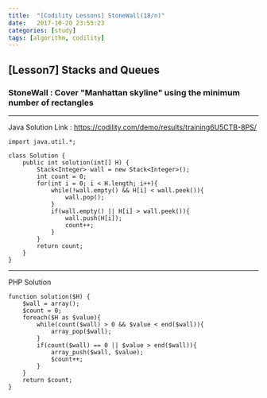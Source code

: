 ```yaml
---
title:  "[Codility Lessons] StoneWall(18/n)"
date:   2017-10-20 23:55:23
categories: [study]
tags: [algorithm, codility]
---
```

## [Lesson7] Stacks and Queues
### StoneWall : Cover "Manhattan skyline" using the minimum number of rectangles  
---
Java Solution
Link : https://codility.com/demo/results/training6U5CTB-8PS/

```
import java.util.*;

class Solution {
    public int solution(int[] H) {
        Stack<Integer> wall = new Stack<Integer>();
        int count = 0;
        for(int i = 0; i < H.length; i++){
            while(!wall.empty() && H[i] < wall.peek()){
                wall.pop();
            }
            if(wall.empty() || H[i] > wall.peek()){
                wall.push(H[i]);
                count++;
            }
        }
        return count;
    }
}
```

---
PHP Solution

```
function solution($H) {
    $wall = array();
    $count = 0;
    foreach($H as $value){
        while(count($wall) > 0 && $value < end($wall)){
            array_pop($wall);    
        }    
        if(count($wall) == 0 || $value > end($wall)){
            array_push($wall, $value);
            $count++;
        }
    }
    return $count;
}
```
